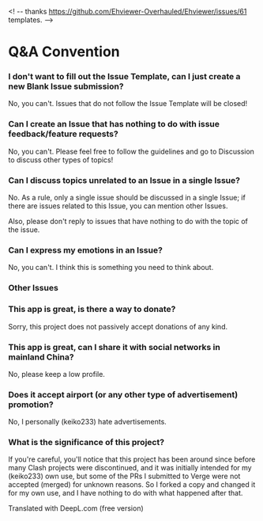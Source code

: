<! -- thanks https://github.com/Ehviewer-Overhauled/Ehviewer/issues/61 templates. -->

# Q&A Convention

### I don't want to fill out the Issue Template, can I just create a new Blank Issue submission?

No, you can't. Issues that do not follow the Issue Template will be closed!

### Can I create an Issue that has nothing to do with issue feedback/feature requests?

No, you can't. Please feel free to follow the guidelines and go to Discussion to discuss other types of topics!

### Can I discuss topics unrelated to an Issue in a single Issue?

No. As a rule, only a single issue should be discussed in a single Issue; if there are issues related to this Issue, you can mention other Issues.

Also, please don't reply to issues that have nothing to do with the topic of the issue.

### Can I express my emotions in an Issue?

No, you can't. I think this is something you need to think about.

### Other Issues

### This app is great, is there a way to donate?

Sorry, this project does not passively accept donations of any kind.

### This app is great, can I share it with social networks in mainland China?

No, please keep a low profile.

### Does it accept airport (or any other type of advertisement) promotion?

No, I personally (keiko233) hate advertisements.

### What is the significance of this project?

If you're careful, you'll notice that this project has been around since before many Clash projects were discontinued, and it was initially intended for my (keiko233) own use, but some of the PRs I submitted to Verge were not accepted (merged) for unknown reasons. So I forked a copy and changed it for my own use, and I have nothing to do with what happened after that.

Translated with DeepL.com (free version)
